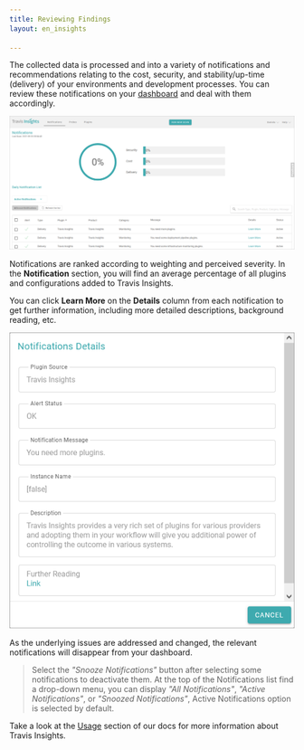 ```yaml
---
title: Reviewing Findings
layout: en_insights

---
```


The collected data is processed and into a variety of notifications and recommendations relating to the cost, security, and stability/up-time (delivery) of your environments and development processes. You can review these notifications on your [dashboard](https://srenitydashboard.io/dashboard/index) and deal with them accordingly.

![Home](/user/images-insights/Home_View.png) 


Notifications are ranked according to weighting and perceived severity. In the **Notification** section, you will find an average percentage of all plugins and configurations added to Travis Insights.

You can click **Learn More** on the **Details** column from each notification to get further information, including more detailed descriptions,  background reading, etc.

![notifDetails](/user/images-insights/notifDetails.png)

As the underlying issues are addressed and changed, the relevant notifications will disappear from your dashboard.

> Select the *"Snooze Notifications"* button after selecting some notifications to deactivate them. At the top of the Notifications list find a drop-down menu, you can display *"All Notifications"*, *"Active Notifications"*, or *"Snoozed Notifications"*, Active Notifications option is selected by default.

Take a look at the [Usage](../usage) section of our docs for more information about Travis Insights.